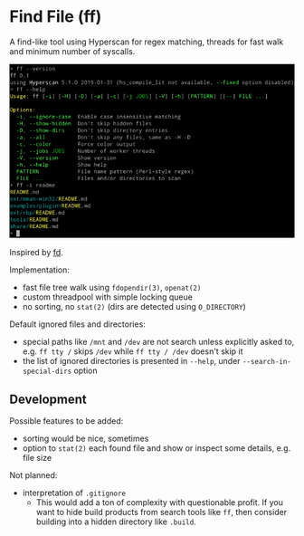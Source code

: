 Find File (ff)
==============

A find-like tool using Hyperscan for regex matching,
threads for fast walk and minimum number of syscalls.

![ff (screenshot)](screenshot.png)

Inspired by [fd](https://github.com/sharkdp/fd).

Implementation:
- fast file tree walk using `fdopendir(3)`, `openat(2)`
- custom threadpool with simple locking queue
- no sorting, no `stat(2)` (dirs are detected using `O_DIRECTORY`)

Default ignored files and directories:
- special paths like `/mnt` and `/dev` are not search unless explicitly asked to,
  e.g. `ff tty /` skips `/dev` while `ff tty / /dev` doesn't skip it
- the list of ignored directories is presented in `--help`, under `--search-in-special-dirs` option

Development
-----------

Possible features to be added:
- sorting would be nice, sometimes
- option to `stat(2)` each found file and show or inspect some details, e.g. file size

Not planned:
- interpretation of `.gitignore`
   - This would add a ton of complexity with questionable profit. If you want to hide
     build products from search tools like `ff`, then consider building into a hidden directory
     like `.build`.
